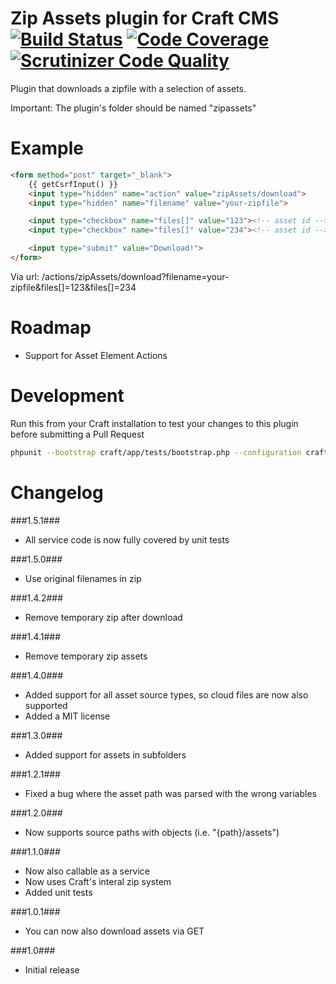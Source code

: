 Zip Assets plugin for Craft CMS [![Build Status](https://travis-ci.org/boboldehampsink/zipassets.svg?branch=master)](https://travis-ci.org/boboldehampsink/zipassets) [![Code Coverage](https://scrutinizer-ci.com/g/boboldehampsink/zipassets/badges/coverage.png?b=develop)](https://scrutinizer-ci.com/g/boboldehampsink/zipassets/?branch=develop) [![Scrutinizer Code Quality](https://scrutinizer-ci.com/g/boboldehampsink/zipassets/badges/quality-score.png?b=develop)](https://scrutinizer-ci.com/g/boboldehampsink/zipassets/?branch=develop)
=================

Plugin that downloads a zipfile with a selection of assets.

Important:
The plugin's folder should be named "zipassets"

Example
=================
```html
<form method="post" target="_blank">
	{{ getCsrfInput() }}
    <input type="hidden" name="action" value="zipAssets/download">
    <input type="hidden" name="filename" value="your-zipfile">

    <input type="checkbox" name="files[]" value="123"><!-- asset id -->
    <input type="checkbox" name="files[]" value="234"><!-- asset id -->

    <input type="submit" value="Download!">
</form>
```

Via url:
/actions/zipAssets/download?filename=your-zipfile&files[]=123&files[]=234

Roadmap
=================
 - Support for Asset Element Actions

Development
=================
Run this from your Craft installation to test your changes to this plugin before submitting a Pull Request
```bash
phpunit --bootstrap craft/app/tests/bootstrap.php --configuration craft/plugins/zipassets/phpunit.xml.dist --coverage-text craft/plugins/zipassets/tests
```

Changelog
=================
###1.5.1###
 - All service code is now fully covered by unit tests

###1.5.0###
 - Use original filenames in zip

###1.4.2###
 - Remove temporary zip after download

###1.4.1###
 - Remove temporary zip assets

###1.4.0###
 - Added support for all asset source types, so cloud files are now also supported
 - Added a MIT license

###1.3.0###
 - Added support for assets in subfolders

###1.2.1###
 - Fixed a bug where the asset path was parsed with the wrong variables

###1.2.0###
 - Now supports source paths with objects (i.e. "{path}/assets")

###1.1.0###
 - Now also callable as a service
 - Now uses Craft's interal zip system
 - Added unit tests

###1.0.1###
 - You can now also download assets via GET

###1.0###
 - Initial release
